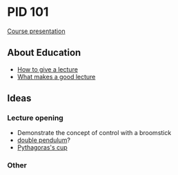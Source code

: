 # PID 101

[Course presentation](https://alphaville.github.io/pid-101)

## About Education

- [How to give a lecture](https://www.youtube.com/watch?v=Or5R_uPvPao)
- [What makes a good lecture](https://www.youtube.com/watch?v=Xuv3yT9XRAA)


## Ideas

### Lecture opening

- Demonstrate the concept of control with a broomstick
- [double pendulum](https://www.youtube.com/watch?v=mZ1hF_-cubA)?
- [Pythagoras's cup](https://www.youtube.com/watch?v=ISfIT3B4y6E)

### Other
